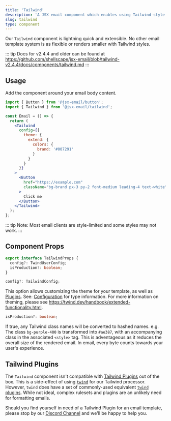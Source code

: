 ```yaml
---
title: 'Tailwind'
description: 'A JSX email component which enables using Tailwind-style CSS to style emails'
slug: tailwind
type: component
---
```


<!--@include: @/include/header.md-->

<!--@include: @/include/install.md-->

Our `Tailwind` component is lightning quick and extensible. No other email template system is as flexible or renders smaller with Tailwind styles.

::: tip
Docs for v2.4.4 and older can be found at https://github.com/shellscape/jsx-email/blob/tailwind-v2.4.4/docs/components/tailwind.md
:::

## Usage

Add the component around your email body content.

```jsx
import { Button } from '@jsx-email/button';
import { Tailwind } from '@jsx-email/tailwind';

const Email = () => {
  return (
    <Tailwind
      config={{
        theme: {
          extend: {
            colors: {
              brand: '#007291'
            }
          }
        }
      }}
    >
      <Button
        href="https://example.com"
        className="bg-brand px-3 py-2 font-medium leading-4 text-white"
      >
        Click me
      </Button>
    </Tailwind>
  );
};
```

::: tip
Note: Most email clients are style-limited and some styles may not work.
:::

## Component Props

```ts
export interface TailwindProps {
  config?: TwindUserConfig;
  isProduction?: boolean;
}
```

```ts
config?: TailwindConfig;
```

This option allows customizing the theme for your template, as well as [Plugins](https://twind.dev/handbook/plugins.html). See: [Configuration](https://twind.dev/handbook/configuration.html) for type information. For more information on theming, please see https://twind.dev/handbook/extended-functionality.html.

```ts
isProduction?: boolean;
```

If true, any Tailwind class names will be converted to hashed names. e.g. The class `bg-purple-400` is transformed into `#ae387`, with an accompanying class in the associated `<style>` tag. This is adventageous as it reduces the overall size of the rendered email. In email, every byte counts towards your user's experience.

## Tailwind Plugins

The `Tailwind` component isn't compatible with [Tailwind Plugins](https://tailwindcss.com/docs/plugins) out of the box. This is a side-effect of using [`twind`](https://twind.dev/) for our Tailwind processor. However, `twind` does have a set of commonly-used equivalent [`twind` plugins](https://twind.dev/handbook/extended-functionality.html#utilities). While not ideal, complex rulesets and plugins are an unlikely need for formatting emails.

Should you find yourself in need of a Tailwind Plugin for an email template, please stop by our [Discord Channel](https://discord.gg/FywZN57mTg) and we'll be happy to help you.

